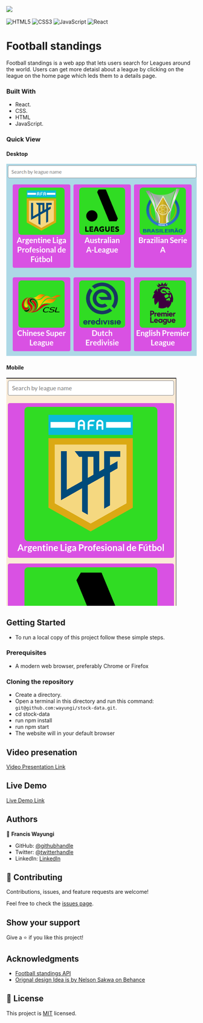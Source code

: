 ![](https://img.shields.io/badge/Microverse-blueviolet)

![HTML5](https://img.shields.io/badge/html5-%23E34F26.svg?style=for-the-badge&logo=html5&logoColor=white) ![CSS3](https://img.shields.io/badge/css3-%231572B6.svg?style=for-the-badge&logo=css3&logoColor=white) ![JavaScript](https://img.shields.io/badge/javascript-%23323330.svg?style=for-the-badge&logo=javascript&logoColor=%23F7DF1E)
![React](https://img.shields.io/badge/React-20232A?style=for-the-badge&logo=react&logoColor=61DAFB)

# Football standings
Football standings is a web app that lets users search for Leagues around the world.
Users can get more detaisl about a league by clicking on the league on the home page which leds them to a details page.

### Built With

- React.
- CSS.
- HTML
- JavaScript.

### Quick View 
#### Desktop
<img src="./images/desktop-capstone.png">

#### Mobile
<img src="./images/mobile-capstone.png">

## Getting Started

- To run a local copy of this project follow these simple steps.

### Prerequisites
- A modern web browser, preferably Chrome or Firefox

### Cloning the repository
- Create a directory.
- Open a terminal in this directory and run this command: `git@github.com:wayungi/stock-data.git`.
- cd stock-data
- run npm install
- run npm start
- The website will in your default browser

## Video presenation
[Video Presentation Link](https://loom.com/share/8d21a16739084f18895706261b67d695)

## Live Demo

[Live Demo Link](https://exquisite-lollipop-092746.netlify.app/)

## Authors

👤 **Francis Wayungi**

- GitHub: [@githubhandle](https://github.com/wayungi)
- Twitter: [@twitterhandle](https://twitter.com/FrancisWayungi)
- LinkedIn: [LinkedIn](https://linkedin.com/in/francis-wayungi-3aa626231)

## 🤝 Contributing

Contributions, issues, and feature requests are welcome!

Feel free to check the [issues page](../../issues/).

## Show your support

Give a ⭐️ if you like this project!

## Acknowledgments
- [Football standings API](https://github.com/azharimm/football-standings-api)
- [Orignal design Idea is by Nelson Sakwa on Behance](https://www.behance.net/sakwadesignstudio)


## 📝 License

This project is [MIT](./MIT.md) licensed.
